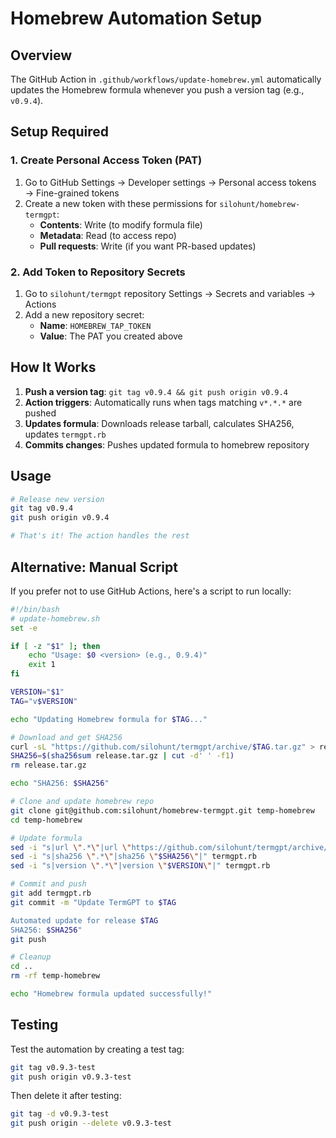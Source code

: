 # Homebrew Automation Setup

## Overview

The GitHub Action in `.github/workflows/update-homebrew.yml` automatically updates the Homebrew formula whenever you push a version tag (e.g., `v0.9.4`).

## Setup Required

### 1. Create Personal Access Token (PAT)

1. Go to GitHub Settings → Developer settings → Personal access tokens → Fine-grained tokens
2. Create a new token with these permissions for `silohunt/homebrew-termgpt`:
   - **Contents**: Write (to modify formula file)
   - **Metadata**: Read (to access repo)
   - **Pull requests**: Write (if you want PR-based updates)

### 2. Add Token to Repository Secrets

1. Go to `silohunt/termgpt` repository Settings → Secrets and variables → Actions
2. Add a new repository secret:
   - **Name**: `HOMEBREW_TAP_TOKEN`
   - **Value**: The PAT you created above

## How It Works

1. **Push a version tag**: `git tag v0.9.4 && git push origin v0.9.4`
2. **Action triggers**: Automatically runs when tags matching `v*.*.*` are pushed
3. **Updates formula**: Downloads release tarball, calculates SHA256, updates `termgpt.rb`
4. **Commits changes**: Pushes updated formula to homebrew repository

## Usage

```bash
# Release new version
git tag v0.9.4
git push origin v0.9.4

# That's it! The action handles the rest
```

## Alternative: Manual Script

If you prefer not to use GitHub Actions, here's a script to run locally:

```bash
#!/bin/bash
# update-homebrew.sh
set -e

if [ -z "$1" ]; then
    echo "Usage: $0 <version> (e.g., 0.9.4)"
    exit 1
fi

VERSION="$1"
TAG="v$VERSION"

echo "Updating Homebrew formula for $TAG..."

# Download and get SHA256
curl -sL "https://github.com/silohunt/termgpt/archive/$TAG.tar.gz" > release.tar.gz
SHA256=$(sha256sum release.tar.gz | cut -d' ' -f1)
rm release.tar.gz

echo "SHA256: $SHA256"

# Clone and update homebrew repo
git clone git@github.com:silohunt/homebrew-termgpt.git temp-homebrew
cd temp-homebrew

# Update formula
sed -i "s|url \".*\"|url \"https://github.com/silohunt/termgpt/archive/$TAG.tar.gz\"|" termgpt.rb
sed -i "s|sha256 \".*\"|sha256 \"$SHA256\"|" termgpt.rb  
sed -i "s|version \".*\"|version \"$VERSION\"|" termgpt.rb

# Commit and push
git add termgpt.rb
git commit -m "Update TermGPT to $TAG

Automated update for release $TAG
SHA256: $SHA256"
git push

# Cleanup
cd ..
rm -rf temp-homebrew

echo "Homebrew formula updated successfully!"
```

## Testing

Test the automation by creating a test tag:
```bash
git tag v0.9.3-test
git push origin v0.9.3-test
```

Then delete it after testing:
```bash
git tag -d v0.9.3-test
git push origin --delete v0.9.3-test
```